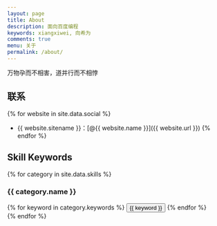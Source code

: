 ```yaml
---
layout: page
title: About
description: 面向百度编程
keywords: xiangxiwei, 向希为
comments: true
menu: 关于
permalink: /about/
---
```


万物孕而不相害，道并行而不相悖

## 联系

{% for website in site.data.social %}
* {{ website.sitename }}：[@{{ website.name }}]({{ website.url }})
{% endfor %}

## Skill Keywords

{% for category in site.data.skills %}
### {{ category.name }}
<div class="btn-inline">
{% for keyword in category.keywords %}
<button class="btn btn-outline" type="button">{{ keyword }}</button>
{% endfor %}
</div>
{% endfor %}
